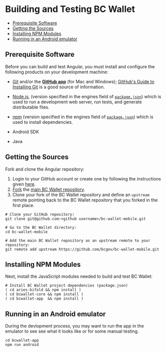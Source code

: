 # Building and Testing BC Wallet

* [Prerequisite Software](#prerequisite-software)
* [Getting the Sources](#getting-the-sources)
* [Installing NPM Modules](#installing-npm-modules)
* [Running in an Android emulator](#running-in-an-android-emulator)

## Prerequisite Software

Before you can build and test Angular, you must install and configure the
following products on your development machine:

* [Git](https://git-scm.com/) and/or the [**GitHub app**](https://desktop.github.com/) (for Mac and Windows);
  [GitHub's Guide to Installing Git](https://help.github.com/articles/set-up-git) is a good source of information.

* [Node.js](https://nodejs.org), (version specified in the engines field of [`package.json`](./bcwallet-app/package.json)) which is used to run a development web server,
  run tests, and generate distributable files.

* [npm](https://docs.npmjs.com/cli/) (version specified in the engines field of [`package.json`](../bcwallet-app/package.json)) which is used to install dependencies.

* Android SDK

* Java

## Getting the Sources

Fork and clone the Angular repository:

1. Login to your GitHub account or create one by following the instructions given
   [here](https://github.com/signup/free).
2. [Fork](https://help.github.com/forking) the [main BC Wallet
   repository](https://github.com/bcgov/bc-wallet-mobile).
3. Clone your fork of the BC Wallet repository and define an `upstream` remote pointing back to
   the BC Wallet repository that you forked in the first place.

```shell
# Clone your GitHub repository:
git clone git@github.com:<github username>/bc-wallet-mobile.git

# Go to the BC Wallet directory:
cd bc-wallet-mobile

# Add the main BC Wallet repository as an upstream remote to your repository:
git remote add upstream https://github.com/bcgov/bc-wallet-mobile.git
```

## Installing NPM Modules

Next, install the JavaScript modules needed to build and test BC Wallet:

```shell
# Install BC Wallet project dependencies (package.json)
( cd aries-bifold && npm install )
( cd bcwallet-core && npm install )
( cd bcwallet-app  && npm install )
```

## Running in an Android emulator
During the devlopment process, you may want to run the app in the emulator to see see what it looks like or for some manual testing.
```shell
cd bcwallet-app
npm run android
```
